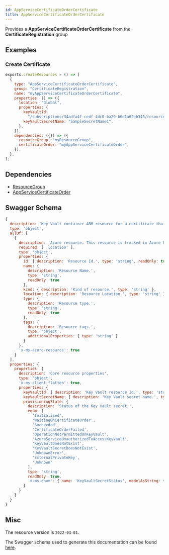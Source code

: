 ```yaml
---
id: AppServiceCertificateOrderCertificate
title: AppServiceCertificateOrderCertificate
---
```

Provides a **AppServiceCertificateOrderCertificate** from the **CertificateRegistration** group
## Examples
### Create Certificate
```js
exports.createResources = () => [
  {
    type: "AppServiceCertificateOrderCertificate",
    group: "CertificateRegistration",
    name: "myAppServiceCertificateOrderCertificate",
    properties: () => ({
      location: "Global",
      properties: {
        keyVaultId:
          "/subscriptions/34adfa4f-cedf-4dc0-ba29-b6d1a69ab345/resourcegroups/testrg123/providers/microsoft.keyvault/vaults/SamplevaultName",
        keyVaultSecretName: "SampleSecretName1",
      },
    }),
    dependencies: ({}) => ({
      resourceGroup: "myResourceGroup",
      certificateOrder: "myAppServiceCertificateOrder",
    }),
  },
];

```
## Dependencies
- [ResourceGroup](../Resources/ResourceGroup.md)
- [AppServiceCertificateOrder](../CertificateRegistration/AppServiceCertificateOrder.md)
## Swagger Schema
```js
{
  description: 'Key Vault container ARM resource for a certificate that is purchased through Azure.',
  type: 'object',
  allOf: [
    {
      description: 'Azure resource. This resource is tracked in Azure Resource Manager',
      required: [ 'location' ],
      type: 'object',
      properties: {
        id: { description: 'Resource Id.', type: 'string', readOnly: true },
        name: {
          description: 'Resource Name.',
          type: 'string',
          readOnly: true
        },
        kind: { description: 'Kind of resource.', type: 'string' },
        location: { description: 'Resource Location.', type: 'string' },
        type: {
          description: 'Resource type.',
          type: 'string',
          readOnly: true
        },
        tags: {
          description: 'Resource tags.',
          type: 'object',
          additionalProperties: { type: 'string' }
        }
      },
      'x-ms-azure-resource': true
    }
  ],
  properties: {
    properties: {
      description: 'Core resource properties',
      type: 'object',
      'x-ms-client-flatten': true,
      properties: {
        keyVaultId: { description: 'Key Vault resource Id.', type: 'string' },
        keyVaultSecretName: { description: 'Key Vault secret name.', type: 'string' },
        provisioningState: {
          description: 'Status of the Key Vault secret.',
          enum: [
            'Initialized',
            'WaitingOnCertificateOrder',
            'Succeeded',
            'CertificateOrderFailed',
            'OperationNotPermittedOnKeyVault',
            'AzureServiceUnauthorizedToAccessKeyVault',
            'KeyVaultDoesNotExist',
            'KeyVaultSecretDoesNotExist',
            'UnknownError',
            'ExternalPrivateKey',
            'Unknown'
          ],
          type: 'string',
          readOnly: true,
          'x-ms-enum': { name: 'KeyVaultSecretStatus', modelAsString: false }
        }
      }
    }
  }
}
```
## Misc
The resource version is `2022-03-01`.

The Swagger schema used to generate this documentation can be found [here](https://github.com/Azure/azure-rest-api-specs/tree/main/specification/web/resource-manager/Microsoft.CertificateRegistration/stable/2022-03-01/AppServiceCertificateOrders.json).
